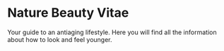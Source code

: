 # Nature Beauty Vitae

Your guide to an antiaging lifestyle.
Here you will find all the information about how to look and feel younger.
